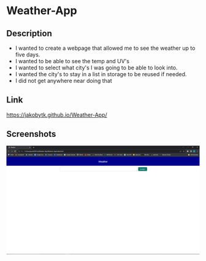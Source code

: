 # Weather-App

## Description

- I wanted to create a webpage that allowed me to see the weather up to five days.
- I wanted to be able to see the temp and UV's
- I wanted to select what city's I was going to be able to look into.
- I wanted the city's to stay in a list in storage to be reused if needed.
- I did not get anywhere near doing that

## Link

https://jakobytk.github.io/Weather-App/

## Screenshots
![Weather](assets/Images/Desktop%20Screenshot%202023.10.30%20-%2022.08.55.14.png)